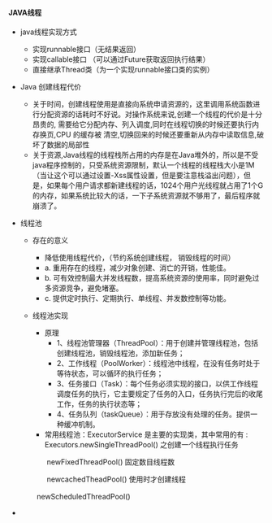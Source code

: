 #### JAVA线程

* java线程实现方式
  * 实现runnable接口（无结果返回）
  * 实现callable接口 （可以通过Future获取返回执行结果）
  * 直接继承Thread类（为一个实现runnable接口类的实例） 
  
* Java 创建线程代价
  * 关于时间，创建线程使用是直接向系统申请资源的，这里调用系统函数进行分配资源的话耗时不好说。对操作系统来说,创建一个线程的代价是十分昂贵的, 需要给它分配内存、列入调度,同时在线程切换的时候还要执行内存换页,CPU 的缓存被 清空,切换回来的时候还要重新从内存中读取信息,破坏了数据的局部性
  * 关于资源,Java线程的线程栈所占用的内存是在Java堆外的，所以是不受java程序控制的，只受系统资源限制，默认一个线程的线程栈大小是1M（当让这个可以通过设置-Xss属性设置，但是要注意栈溢出问题），但是，如果每个用户请求都新建线程的话，1024个用户光线程就占用了1个G的内存，如果系统比较大的话，一下子系统资源就不够用了，最后程序就崩溃了。
    
* 线程池
  * 存在的意义
     * 降低使用线程代价，（节约系统创建线程， 销毁线程的时间）
     * a. 重用存在的线程，减少对象创建、消亡的开销，性能佳。 
     * b. 可有效控制最大并发线程数，提高系统资源的使用率，同时避免过多资源竞争，避免堵塞。 
     * c. 提供定时执行、定期执行、单线程、并发数控制等功能。
  * 线程池实现
    * 原理
      * 1、线程池管理器（ThreadPool）：用于创建并管理线程池，包括 创建线程池，销毁线程池，添加新任务；
      * 2、工作线程（PoolWorker）：线程池中线程，在没有任务时处于等待状态，可以循环的执行任务；
      * 3、任务接口（Task）：每个任务必须实现的接口，以供工作线程调度任务的执行，它主要规定了任务的入口，任务执行完后的收尾工作，任务的执行状态等；
      * 4、任务队列（taskQueue）：用于存放没有处理的任务。提供一种缓冲机制。  
    * 常用线程池：ExecutorService 是主要的实现类，其中常用的有 :
      Executors.newSingleThreadPool() 之创建一个线程执行任务

    　　newFixedThreadPool() 固定数目线程数

    　　newcachedTheadPool() 使用时才创建线程

   　　 newScheduledThreadPool()  

*   
   
